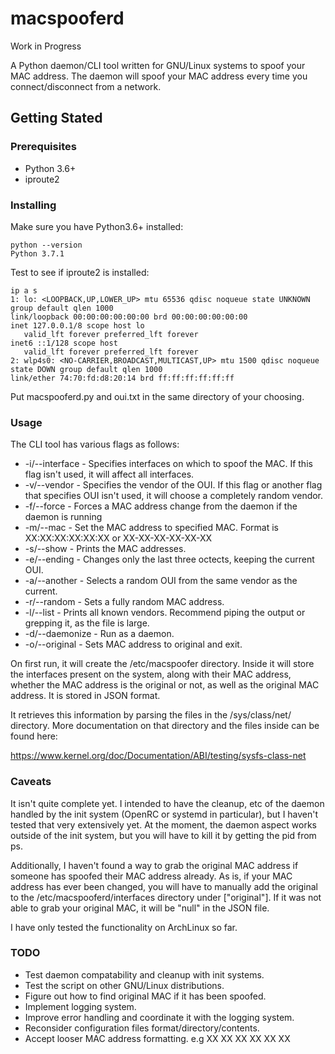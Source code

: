 # macspooferd

Work in Progress

A Python daemon/CLI tool written for GNU/Linux systems to spoof your MAC address.
The daemon will spoof your MAC address every time you connect/disconnect from a network.
## Getting Stated

### Prerequisites
- Python 3.6+
- iproute2

### Installing
Make sure you have Python3.6+ installed:

    python --version
    Python 3.7.1
    
Test to see if iproute2 is installed:

    ip a s
    1: lo: <LOOPBACK,UP,LOWER_UP> mtu 65536 qdisc noqueue state UNKNOWN group default qlen 1000
    link/loopback 00:00:00:00:00:00 brd 00:00:00:00:00:00
    inet 127.0.0.1/8 scope host lo
       valid_lft forever preferred_lft forever
    inet6 ::1/128 scope host 
       valid_lft forever preferred_lft forever
    2: wlp4s0: <NO-CARRIER,BROADCAST,MULTICAST,UP> mtu 1500 qdisc noqueue state DOWN group default qlen 1000
    link/ether 74:70:fd:d8:20:14 brd ff:ff:ff:ff:ff:ff
    
Put macspooferd.py and oui.txt in the same directory of your choosing.

### Usage
The CLI tool has various flags as follows:

- -i/--interface - Specifies interfaces on which to spoof the MAC. If this flag isn't used, it will affect all interfaces.
- -v/--vendor - Specifies the vendor of the OUI. If this flag or another flag that specifies OUI isn't used, it will choose a completely random vendor.
- -f/--force - Forces a MAC address change from the daemon if the daemon is running
- -m/--mac - Set the MAC address to specified MAC. Format is XX:XX:XX:XX:XX:XX or XX-XX-XX-XX-XX-XX
- -s/--show - Prints the MAC addresses.
- -e/--ending - Changes only the last three octects, keeping the current OUI.
- -a/--another - Selects a random OUI from the same vendor as the current.
- -r/--random - Sets a fully random MAC address.
- -l/--list - Prints all known vendors. Recommend piping the output or grepping it, as the file is large.
- -d/--daemonize - Run as a daemon.
- -o/--original - Sets MAC address to original and exit.

On first run, it will create the /etc/macspoofer directory. Inside it will store the interfaces present on the system, along with their MAC address, whether the MAC address is the original or not, as well as the original MAC address. It is stored in JSON format.

It retrieves this information by parsing the files in the /sys/class/net/<iface> directory. More documentation on that directory and the files inside can be found here: 

https://www.kernel.org/doc/Documentation/ABI/testing/sysfs-class-net

### Caveats

It isn't quite complete yet. I intended to have the cleanup, etc of the daemon handled by the init system (OpenRC or systemd in particular), but I haven't tested that very extensively yet. At the moment, the daemon aspect works outside of the init system, but you will have to kill it by getting the pid from ps.

Additionally, I haven't found a way to grab the original MAC address if someone has spoofed their MAC address already. As is, if your MAC address has ever been changed, you will have to manually add the original to the /etc/macspooferd/interfaces directory under <iface>["original"]. If it was not able to grab your original MAC, it will be "null" in the JSON file. 

I have only tested the functionality on ArchLinux so far.

### TODO

- Test daemon compatability and cleanup with init systems.
- Test the script on other GNU/Linux distributions.
- Figure out how to find original MAC if it has been spoofed.
- Implement logging system.
- Improve error handling and coordinate it with the logging system.
- Reconsider configuration files format/directory/contents.
- Accept looser MAC address formatting. e.g XX XX XX XX XX XX
